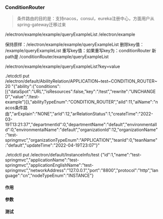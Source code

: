 ### ConditionRouter
> 条件路由的目的是：支持nacos，consul，eureka注册中心，方面用户从spring-gateway迁移过来


/electron/example/example/queryExampleList
/electron/example

保持原样：/electron/example/example/queryExampleList
删除key值： /example/queryExampleList
重写key值：如果重写key为：conditionRouter 新path是 /conditionRouter/example/queryExampleList

/electron/example/example/queryExampleList?key=value


./etcdctl put /electron/default/AbilityRelation/APPLICATION~test~CONDITION_ROUTER~20 "{\"ability\":{\"conditions\":[{\"dataSpot\":\"URL\",\"isResources\":false,\"key\":\"/test\",\"rewrite\":\"UNCHANGED\",\"value\":\"/test-example\"}]},\"abilityTypeEnum\":\"CONDITION_ROUTER\",\"aiId\":11,\"aiName\":\"nacos条件路由\",\"arExplain\":\"NONE\",\"arId\":12,\"arRelationStatus\":1,\"createTime\":\"2022-03-19T13:21:37\",\"departmentId\":0,\"departmentName\":\"default\",\"environmentalId\":0,\"environmentalName\":\"default\",\"organizationId\":12,\"organizationName\":\"test-springmvc\",\"organizationTypeEnum\":\"APPLICATION\",\"teanId\":0,\"teanName\":\"default\",\"updateTime\":\"2022-04-19T23:07\"}"

./etcdctl put /electron/default/InstanceInfo/test {\"id\":1\,\"name\":\"test-springmvc\"\,\"applicationName\":\"test-springmvc\"\,\"applicationEnglishName\":\"test-springmvc\"\,\"networkAddress\":\"127.0.0.1\"\,\"port\":\"8800\"\,\"protocol\":\"http\"\,\"language\":\"cn\"\,\"nodeTypeEnum\":\"INSTANCE\"}

#### 作用

#### 参数

#### 测试
